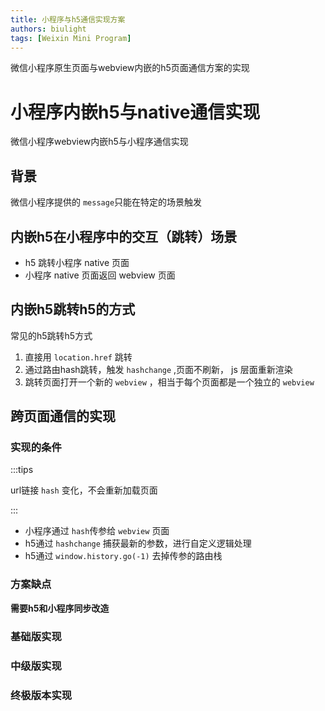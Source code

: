 ```yaml
---
title: 小程序与h5通信实现方案
authors: biulight
tags: [Weixin Mini Program]
---
```


微信小程序原生页面与webview内嵌的h5页面通信方案的实现

<!--truncate-->

# 小程序内嵌h5与native通信实现

微信小程序webview内嵌h5与小程序通信实现

## 背景

微信小程序提供的 `message`只能在特定的场景触发

## 内嵌h5在小程序中的交互（跳转）场景

- h5 跳转小程序 native 页面
- 小程序 native 页面返回 webview 页面

## 内嵌h5跳转h5的方式

常见的h5跳转h5方式

1. 直接用 `location.href` 跳转
2. 通过路由hash跳转，触发 `hashchange` ,页面不刷新， js 层面重新渲染
3. 跳转页面打开一个新的 `webview` ，相当于每个页面都是一个独立的 `webview`


## 跨页面通信的实现

### 实现的条件

:::tips

url链接 `hash` 变化，不会重新加载页面

:::

- 小程序通过 `hash`传参给 `webview` 页面
- h5通过 `hashchange` 捕获最新的参数，进行自定义逻辑处理
- h5通过 `window.history.go(-1)` 去掉传参的路由栈

### 方案缺点

**需要h5和小程序同步改造**

### 基础版实现

### 中级版实现

### 终极版本实现
